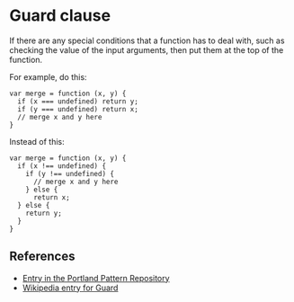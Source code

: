 # Guard clause

If there are any special conditions that a function has to deal with, such as checking the value of the input arguments, then put them at the top of the function. 

For example, do this:

    var merge = function (x, y) {
      if (x === undefined) return y;
      if (y === undefined) return x;
      // merge x and y here
    }

Instead of this:

    var merge = function (x, y) {
      if (x !== undefined) {
        if (y !== undefined) {
          // merge x and y here
        } else {
          return x;
      } else {  
        return y;
      }
    }

## References

+ [Entry in the Portland Pattern Repository](http://c2.com/cgi/wiki?GuardClause)
+ [Wikipedia entry for Guard](https://en.wikipedia.org/wiki/Guard_(computer_science))
